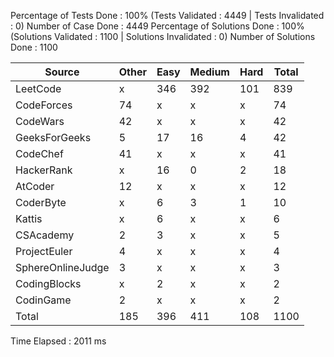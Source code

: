 
Percentage of Tests Done : 100% (Tests Validated : 4449 | Tests Invalidated : 0)
Number of Case Done : 4449
Percentage of Solutions Done : 100% (Solutions Validated : 1100 | Solutions Invalidated : 0)
Number of Solutions Done : 1100

| Source             | Other    | Easy     | Medium   | Hard     | Total    |
| ------------------ | -------- | -------- | -------- | -------- | -------- |
| LeetCode           | x        | 346      | 392      | 101      | 839      |
| CodeForces         | 74       | x        | x        | x        | 74       |
| CodeWars           | 42       | x        | x        | x        | 42       |
| GeeksForGeeks      | 5        | 17       | 16       | 4        | 42       |
| CodeChef           | 41       | x        | x        | x        | 41       |
| HackerRank         | x        | 16       | 0        | 2        | 18       |
| AtCoder            | 12       | x        | x        | x        | 12       |
| CoderByte          | x        | 6        | 3        | 1        | 10       |
| Kattis             | x        | 6        | x        | x        | 6        |
| CSAcademy          | 2        | 3        | x        | x        | 5        |
| ProjectEuler       | 4        | x        | x        | x        | 4        |
| SphereOnlineJudge  | 3        | x        | x        | x        | 3        |
| CodingBlocks       | x        | 2        | x        | x        | 2        |
| CodinGame          | 2        | x        | x        | x        | 2        |
| Total              | 185      | 396      | 411      | 108      | 1100     | 

Time Elapsed : 2011 ms
